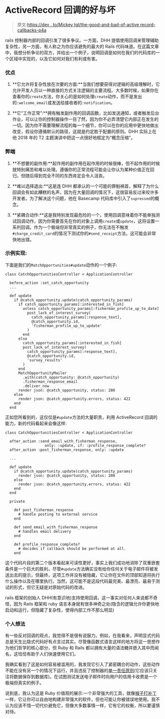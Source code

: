# ActiveRecord 回调的好与坏

> 原文:[https://dev . to/Mickey tgl/the-good-and-bad-of-active record-callbacks-p4a](https://dev.to/mickeytgl/the-good-and-bad-of-activerecord-callbacks-p4a)

rails 控制器内部的回调引发了很多争议。一方面，DHH 提倡使用回调来管理辅助复杂性，另一方面，有人称之为你应该避免的最大的 Rails 代码味道。在这篇文章中，我想分析争论的双方，并给出一个例子，说明回调是如何在我们的代码库的一个区域中实现的，以及它如何对我们有利或有害。

### [](#advantages)优点

1) **它允许将复杂性放在次要的方面:**当我们想要获得对逻辑的高级理解时，它允许开发人员以一种直接的方式关注逻辑的主要流程。大多数时候，如果你在查看你的`create`方法，你关心的是如何处理`create`动作，而不是发出的`:welcome_email`或发送给接收者的`:notification`。

2) **它“工作正常”:**拥有触发副作用的回调函数，比如发送通知，或者触发后台作业，可以让你的控制器操作一目了然，因为你不必弄清楚它内部正在发生的一切。因为你不需要理解流程的每一个细节，你可以在你的应用中更快地做出改变，假设你遵循默认的路径，这就是约定胜于配置的原则。DHH 实际上在他 2018 年的 T2 主题演讲中把这一点很好地框定为“概念压缩”。

### [](#drawbacks)弊端

1) **不想要的副作用:**起作用的副作用在起作用的时候很棒，但不起作用的时候就特别痛苦和难以处理。遵循你的正常流程可能会让你认为某种价值正在回归，但随后得到完全不同的东西肯定会令人沮丧。

2) **难以选择退出:**这是连 DHH 都承认的一个可能的罪魁祸首，解释了为什么回调会有如此糟糕的名声，因为在大量回调的情况下，这很容易反过来咬许多开发者。为了解决这个问题，他在 Basecamp 代码库中引入了`supressed`的概念。

3) **紧耦合动作:**这是我特别发现最危险的一个，使用回调意味着你不能单独测试回调动作，因为你需要首先在你的对象上调用`create`或`update`，这将设置一系列回调。作为一个极端但非常真实的例子，你无法在不触发`#charge_credit_card`的情况下测试你的`#send_receipt`方法，这可能会非常快地出错。

### [](#example-implementation)示例实现:

下面是我们的`MatchOpportunities#update`动作的一个例子:

```
class CatchOpportunitiesController < ApplicationController

  before_action :set_catch_opportunity
  ...

  def update
    if @catch_opportunity.update(catch_opportunity_params)
      if catch_opportunity_params[:interested_in_fish]
        unless catch_opportunity_params[:fisherman_profile_up_to_date]
          post_lack_of_interest_survey(
            catch_opportunity_params[:response_text],
            @catch_opportunity.id,
            'fisherman_profile_up_to_update'
          )
        end
      else
        catch_opportunity_params[:interested_in_fish]
        post_lack_of_interest_survey(
          catch_opportunity_params[:response_text],
          @catch_opportunity.id,
          'survey_results'
        )
      end
      MatchOpportunityMailer
        .with(catch_opportunity: @catch_opportunity)
        .fisherman_response_email
        .deliver_now
      render json: @catch_opportunity, status: 200
    else
      render json: @catch_opportunity.errors, status: 422
    end
  end 
```

正如您所看到的，这仅仅是`#update`方法的大量职责，利用 ActiveRecord 回调的能力，新的代码看起来会像这样:

```
class CatchOpportunitiesController < ApplicationController

  after_action :send_email_with_fisherman_response,
                  only: :update, if: :profile_response_complete?
  after_action :post_fisherman_response, only: :update

  ...

  def update
    if @catch_opportunity.update(catch_opportunity_params)
      render json: @catch_opportunity, status: 200
    else
      render json: @catch_opportunity.errors, status: 422
    end
  end

  private

    def post_fisherman_response
      # handle posting to external service
    end

    def send_email_with_fisherman_response
      # handles email delivery
    end

    def profile_response_complete?
      # decides if callback should be performed at all.
    end 
```

这个代码片段的第二个版本看起来可读性更好，事实上我们成功地消除了双重嵌套条件是一个巨大的胜利，尽管`#update`方法确实没有给你任何关于电子邮件将被发送出去的提示，但最终，这项工作并没有被隐藏，它让你在文件的顶部知道将执行什么操作以及在哪里执行。当然，这可能不是这段代码最完美、最漂亮、最易于测试的形式，但它无疑是对原始代码的改进。

rails 框架的创始人 DHH(有意识地)支持使用回调，这一事实对任何人来说都不奇怪，因为 Rails 框架和 ruby 语言本身就有很多神奇之处(隐含的逻辑允许你更快地启动和运行，但隐藏了复杂性，使得内部工作不那么明显)

### [](#personal-thoughts)个人想法

有一些反对回调的观点，我觉得不是很有说服力。例如，在我看来，声明显式代码总是天生比隐式代码好有点言过其实。尽管像函数式语言这样的地方将这一思想作为他们哲学的核心部分，但 Ruby 和 Rails 都以拥有大量的语法糖并嵌入其中而闻名，这恰恰有助于人们快速使用它们。

我确实看到了这是如何容易被滥用的，我发现它引入了紧密耦合的动作，这些动作不能在没有另一个的情况下运行，并且违反了控制器的[单一责任原则](https://de.wikipedia.org/wiki/Single-Responsibility-Prinzip)(它应该只关注将数据保存到数据库)。在试图测试发送电子邮件时向用户的信用卡收费是一个极端但真实的例子。

说到底，我认为这是 Ruby 价值观的展示:一个非常强大的工具，就像[猴子打补丁](https://stackoverflow.com/questions/5626193/what-is-monkey-patching)一样，它让你可以自由地构建非常强大的软件，但也可能让你被错误地使用。我不认为应该不惜一切代价避免它，但像大多数事情一样，它有它的权衡，所以要谨慎对待。